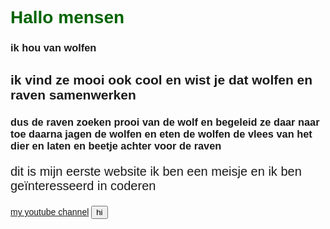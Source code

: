 <!doctype html>
<html>
<head>
 <title>mijn eerste website</title>
 <style>
 body {background-color:lightred;
 font-family:Arial}
 h1 {color:darkgreen;}
 p {font-size:20px;}
 </style>
 </head>
 <body>
 <h1>Hallo mensen</h1>
<h3>ik hou van wolfen</h3>
  <h2>ik vind ze mooi ook cool en wist je dat wolfen en raven samenwerken</h1>
  <h3>dus de raven zoeken prooi van de wolf en begeleid ze daar naar toe daarna jagen de wolfen en eten de wolfen de vlees van het dier en laten en beetje achter voor de raven</h3>
 <p>dit is mijn eerste website ik ben een meisje en ik ben geïnteresseerd in coderen</p>
<a 
 href=¨https://youtube.com/@theamazinglifeofstella1430¨>my youtube channel</a>
<button>hi</button>

